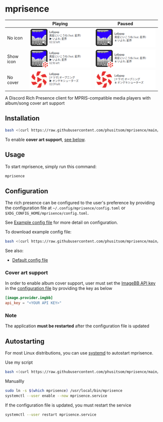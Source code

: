 # mprisence

|           | Playing                                                   | Paused                                                  |
| --------- | --------------------------------------------------------- | ------------------------------------------------------- |
| No icon   | ![Playing, No icon](assets/readme/playing-noicon.png)     | ![Paused, No icon](assets/readme/paused-noicon.png)     |
| Show icon | ![Playing, Show icon](assets/readme/playing-showicon.png) | ![Paused, Show icon](assets/readme/paused-showicon.png) |
| No cover  | ![Playing, No cover](assets/readme/playing-nocover.png)   | ![Paused, No cover](assets/readme/paused-nocover.png)   |

A Discord Rich Presence client for MPRIS-compatible media players with album/song cover art support

## Installation

```bash
bash <(curl https://raw.githubusercontent.com/phusitsom/mprisence/main/scripts/install.sh)
```

To enable **cover art support**, [see below](#cover-art-support).

## Usage

To start mprisence, simply run this command:

```bash
mprisence
```

## Configuration

The rich presence can be configured to the user's preference by providing the configuration file at `~/.config/mprisence/config.toml` or `$XDG_CONFIG_HOME/mprisence/config.toml`.

See [Example config file](config/example.toml) for more detail on configuration.

To download example config file:

```bash
bash <(curl https://raw.githubusercontent.com/phusitsom/mprisence/main/scripts/example-config.sh)
```

See also:

- [Default config file](config/default.toml)

### Cover art support

In order to enable album cover support, user must set the [ImageBB API key](https://api.imgbb.com/) in the [configuration file](#configuration) by providing the key as below

```toml
[image.provider.imgbb]
api_key = "<YOUR API KEY>"
```

### Note

The application **must be restarted** after the configuration file is updated

## Autostarting

For most Linux distributions, you can use [systemd](https://wiki.archlinux.org/title/Systemd) to autostart mprisence.

Use my script

```bash
bash <(curl https://raw.githubusercontent.com/phusitsom/mprisence/main/scripts/autostart.sh)
```

Manuallly

```bash
sudo ln -s $(which mprisence) /usr/local/bin/mprisence
systemctl --user enable --now mprisence.service
```

If the configuration file is updated, you must restart the service

```bash
systemctl --user restart mprisence.service
```
